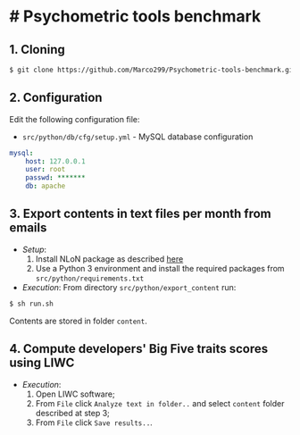 # # Psychometric tools benchmark

## 1. Cloning
```bash
$ git clone https://github.com/Marco299/Psychometric-tools-benchmark.git
```
## 2. Configuration
Edit the following configuration file:
* `src/python/db/cfg/setup.yml` - MySQL database configuration
```yaml
mysql:
    host: 127.0.0.1
    user: root
    passwd: *******
    db: apache
```
## 3. Export contents in text files per month from emails
* *Setup*:
    1. Install NLoN package as described [here](https://github.com/M3SOulu/NLoN)
    2. Use a Python 3 environment and install the required packages from `src/python/requirements.txt`
* *Execution*:
From directory `src/python/export_content` run:
```bash
$ sh run.sh
```
Contents are stored in folder `content`.
## 4. Compute developers' Big Five traits scores using LIWC
* *Execution*:
    1. Open LIWC software;
    2. From `File` click  `Analyze text in folder..` and select `content` folder described at step 3;
    3. From `File` click  `Save results..`.